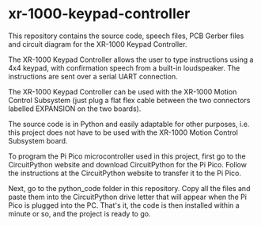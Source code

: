 # xr-1000-keypad-controller

This repository contains the source code, speech files, PCB Gerber files and circuit diagram for the XR-1000 Keypad Controller.

The XR-1000 Keypad Controller allows the user to type instructions using a 4x4 keypad, with confirmation speech from a built-in loudspeaker. The instructions are sent over a serial UART connection. 

The XR-1000 Keypad Controller can be used with the XR-1000 Motion Control Subsystem (just plug a flat flex cable between the two connectors labelled EXPANSION on the two boards).

The source code is in Python and easily adaptable for other purposes, i.e. this project does not have to be used with the XR-1000 Motion Control Subsystem board.

To program the Pi Pico microcontroller used in this project, first go to the CircuitPython website and download CircuitPython for the Pi Pico. Follow the instructions at the CircuitPython website to transfer it to the Pi Pico.

Next, go to the python_code folder in this repository. Copy all the files and paste them into the CircuitPython drive letter that will appear when the Pi Pico is plugged into the PC. That's it, the code is then installed within a minute or so, and the project is ready to go.

